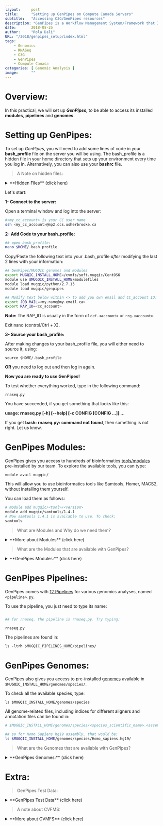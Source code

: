 ```yaml
---
layout:     post 
title:      "Setting up GenPipes on Compute Canada Servers"
subtitle:   "Accessing C3G/GenPipes resources"
description: "GenPipes is a Workflow Management System/Framework that I help develop at C3G. It eases the analysis of genomics data. This piece goes over how to set up GenPipes on the Compute Canada servers."
date:       2018-08-26
author:     "Rola Dali"
URL: "/2018/genpipes_setup/index.html"
tags:
    - Genomics
    - RNASeq
    - C3G
    - GenPipes
    - Compute Canada
categories: [ Genomic Analysis ]
image:      ""
---
```




# Overview:

In this practical, we will set up **_GenPipes_**, to be able to access its installed **modules**, **pipelines** and **genomes**.



# Setting up GenPipes:

To set up _GenPipes_, you will need to add some lines of code in your **bash_profile** file on the server you will be using. The bash_profile is a hidden file in your home directory that sets up your environment every time you log in. Alternatively, you can also use your **bashrc** file.  


> A Note on hidden files:

<details>
  <summary>
**Hidden Files** (click here)
  </summary>

Hidden files start with a `.` at the beginning of their names. For example: `.bash_profile` or `.bashrc`. To be able to see hidden files, you need to use:

`ls -a`

</details>


Let's start:


**1- Connect to the server:**

Open a terminal window and log into the server:


```bash
#<my_cc_account> is your CC user name
ssh <my_cc_account>@mp2.ccs.usherbrooke.ca
```  



**2- Add Code to your bash_profile:**

```bash
## open bash_profile:
nano $HOME/.bash_profile
```


Copy/Paste the following text into your .bash_profile *after* modifying the last 2 lines with your information:

```bash
## GenPipes/MUGQIC genomes and modules
export MUGQIC_INSTALL_HOME=/cvmfs/soft.mugqic/CentOS6
module use $MUGQIC_INSTALL_HOME/modulefiles
module load mugqic/python/2.7.13
module load mugqic/genpipes

## Modify text below within <> to add you own email and CC_account ID:
export JOB_MAIL=<my.name@my.email.ca>
export RAP_ID=<cc_account> 

```

**Note:** The RAP_ID is usually in the form of `def-<account>` or `rrg-<account>`.


Exit nano (control/Ctrl + X).



**3- Source your bash_profile:**

After making changes to your bash_profile file, you will either need to source it, using:

`source $HOME/.bash_profile`

**OR** you need to log out and then log in again.


**Now you are ready to use GenPipes!**

To test whether everything worked, type in the following command:

`rnaseq.py`


You have succeeded, if you get something that looks like this:

**usage: rnaseq.py [-h] [--help] [-c CONFIG [CONFIG ...]] ...**


If you get **bash: rnaseq.py: command not found**, then something is not right. Let us know.



# GenPipes Modules:

GenPipes gives you access to hundreds of bioinformatics [tools/modules](http://www.computationalgenomics.ca/cvmfs-modules/) pre-installed by our team. To explore the available tools, you can type:

`module avail mugqic/`


This will allow you to use bioinformatics tools like Samtools, Homer, MACS2, without installing them yourself.

You can load them as follows:

```bash
# module add mugqic/<tool>/<version>
module add mugqic/samtools/1.4.1
# Now samtools 1.4.1 is available to use. To check:
samtools
```


  
> What are Modules and Why do we need them?

<details>
  <summary>
**More about Modules** (click here)
  </summary>

"Modules" are a way to load software or tools when we need them.

Every time a computer runs a command (example "ls"), it needs to find the instructions to do so. It looks for the instructions in places listed in a variable called the **"$PATH"**. Every time you install a new tool, you need to add its location to your $PATH. Every time you issue a command (like ls), the computer will search through all the places listed in the $PATH to find the instructions on what to do.

Imagine, for servers that have thousands of users, each in need of several software, how long the PATH can get and how much that can slow down the system!

To avoid this, installed software is packaged in "modules" that you can be loaded when needed. The software is installed on the computer but the computer is not aware of it until you "load"" the module, which adds the software location to the $PATH.

To see what is in your $PATH, use:

`echo $PATH`

To see where the instructions of a command are stored, you can use `which`.
`which ls`

For ls, the instruction are usually stored in: /bin/ls


</details>




> What are the Modules that are available with GenPipes?

<details>
  <summary>
**GenPipes Modules:** (click here)
  </summary>

Command: 

`module avail mugqic/`

**OR** check out this [page](http://www.computationalgenomics.ca/cvmfs-modules/).

</details>

 

# GenPipes Pipelines:

GenPipes comes with [12 Pipelines](https://bitbucket.org/mugqic/genpipes/src/ec3183ff39ed8371446fc243d41971efd0d092ac/pipelines/?at=master) for various genomics analyses, named `<pipeline>.py`.

To use the pipeline, you just need to type its name:

```bash

## for rnaseq, the pipeline is rnaseq.py. Try typing:

rnaseq.py
```

The pipelines are found in:

`ls -ltrh $MUGQIC_PIPELINES_HOME/pipelines/`



# GenPipes Genomes:

GenPipes also gives you access to pre-installed [genomes](http://www.computationalgenomics.ca/cvmfs-genomes/) available in `$MUGQIC_INSTALL_HOME/genomes/species/`.

To check all the available species, type:

`ls $MUGQIC_INSTALL_HOME/genomes/species`


All genome-related files, including indices for different aligners and annotation files can be found in:

```bash
# $MUGQIC_INSTALL_HOME/genomes/species/<species_scientific_name>.<assembly>/

## so for Homo Sapiens hg19 assembly, that would be:
ls $MUGQIC_INSTALL_HOME/genomes/species/Homo_sapiens.hg19/
```



> What are the Genomes that are available with GenPipes?

<details>
  <summary>
**GenPipes Genomes:** (click here)
  </summary>

Command: 

`ls $MUGQIC_INSTALL_HOME/genomes/species`

**OR** check this [page](http://www.computationalgenomics.ca/cvmfs-genomes/).


</details>



# Extra:

> GenPipes Test Data:

<details>
  <summary>
**GenPipes Test Data** (click here)
  </summary>

To test GenPipes, some small test datasets can be downloaded from this [page](http://www.computationalgenomics.ca/test-dataset/). 

</details>



> A note about CVFMS:

<details>
  <summary>
**More about CVMFS** (click here)
  </summary>

GenPipes is currenlty installed on many servers (Abacus, Guillimin, Mammouth, Cedar, Graham...). To avoid discrepancy between compute sites, GenPipes setup has been centralized to one location which is then distributed on a real-time shared file system: the CERN Virtual Machine File System (CVMFS). This helps us make sure that all the components of GenPipes are the same across servers. 

</details>

<br/>
<br/>
<br/>
<br/>


